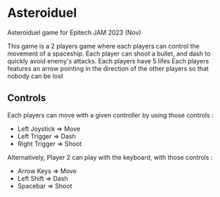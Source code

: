 # Asteroiduel
Asteroiduel game for Epitech JAM 2023 (Nov)

This game is a 2 players game where each players can control the movement of a spaceship.
Each player can shoot a bullet, and dash to quickly avoid enemy's attacks. 
Each players have 5 lifes
Each players features an arrow pointing in the direction of the other players so that nobody can be lost

## Controls

Each players can move with a given controller by using those controls :
- Left Joystick => Move
- Left Trigger => Dash
- Right Trigger => Shoot

Alternatively, Player 2 can play with the keyboard, with those controls : 
- Arrow Keys => Move
- Left Shift => Dash
- Spacebar => Shoot
